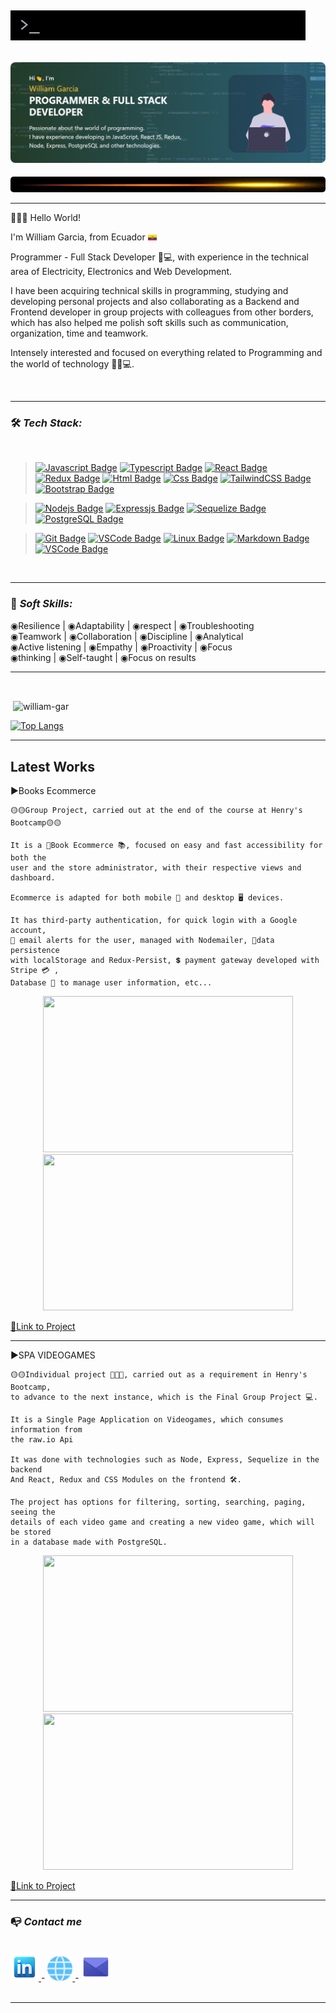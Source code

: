 
![Welcome](https://raw.githubusercontent.com/william-gar/only-images/main/readme-images/cover-image/welcome-readme-github.gif)
---

![Background-portfolio](https://raw.githubusercontent.com/william-gar/only-images/main/readme-images/cover-image/background-readme.png)
---
<img src="https://raw.githubusercontent.com/william-gar/only-images/main/readme-images/cover-image/effect-line-fire.gif" width="100%" height="25px" style="border-radius:5px;"/>

<br>

---
👋🏻‍💻 Hello World!<br>

I'm William Garcia, from Ecuador  <img src="https://raw.githubusercontent.com/william-gar/only-images/main/readme-images/cover-image/Ecuador-flag.png" width="14px"/><br>

Programmer - Full Stack Developer 🧑💻, with experience in the technical area of Electricity, Electronics and Web Development.

I have been acquiring technical skills in programming, studying and developing personal projects and also collaborating as a Backend and Frontend developer in group projects with colleagues from other borders, which has also helped me polish soft skills such as communication, organization, time and teamwork.

Intensely interested and focused on everything related to Programming and the world of technology 👨🏻💻.

<br>

---
### 🛠️ **_Tech Stack:_**
<br>

> [![Javascript Badge](https://img.shields.io/badge/-Javascript-F0DB4F?style=for-the-badge&labelColor=222222&logo=javascript&logoColor=F0DB4F)](#)
[![Typescript Badge](https://img.shields.io/badge/-Typescript-007ACC?style=for-the-badge&labelColor=222222&logo=typescript&logoColor=007ACC)](#)
[![React Badge](https://img.shields.io/badge/-React%20JS-61DBFB?style=for-the-badge&labelColor=222222&logo=react&logoColor=61DBFB)](#)
[![Redux  Badge](https://img.shields.io/badge/-Redux-764ABC?style=for-the-badge&labelColor=222222&logo=redux&logoColor=ffffff)](#)
[![Html Badge](https://img.shields.io/badge/-Html-E44D2A?style=for-the-badge&labelColor=222222&logo=html5&logoColor=ffffff)](#)
[![Css Badge](https://img.shields.io/badge/-CSS-2C4DE4?style=for-the-badge&labelColor=222222&logo=css3&logoColor=ffffff)](#)
[![TailwindCSS Badge](https://img.shields.io/badge/-Tailwind_CSS-38BDF8?style=for-the-badge&labelColor=FFFFFF&logo=tailwindcss&logoColor=38BDF8)](#)
[![Bootstrap Badge](https://img.shields.io/badge/-Bootstrap-7432F8?style=for-the-badge&labelColor=222222&logo=bootstrap&logoColor=7432F8)](#)

> [![Nodejs Badge](https://img.shields.io/badge/-Node%20js-3C873A?style=for-the-badge&labelColor=222222&logo=node.js&logoColor=3C873A)](#)
[![Expressjs Badge](https://img.shields.io/badge/-Express%20js-A52A2A?style=for-the-badge&labelColor=222222&logo=node.js&logoColor=3c873a)](#)
[![Sequelize Badge](https://img.shields.io/badge/-Sequelize-444444?style=for-the-badge&labelColor=222222&logo=sequelize&logoColor=ffffff)](#)
[![PostgreSQL Badge](https://img.shields.io/badge/-Postgresql-32658E?style=for-the-badge&labelColor=222222&logo=postgresql&logoColor=ffffff)](#)

> [![Git Badge](https://img.shields.io/badge/-git-E63758?style=for-the-badge&labelColor=222222&logo=git&logoColor=ffffff)](#)
[![VSCode Badge](https://img.shields.io/badge/-NPM-222222?style=for-the-badge&labelColor=ff00ff&logo=npm&logoColor=2D5CA4)](#)
[![Linux Badge](https://img.shields.io/badge/-Linux-444444?style=for-the-badge&labelColor=ff00ff&logo=linux&logoColor=111111)](#)
[![Markdown Badge](https://img.shields.io/badge/-Markdown-4995BF?style=for-the-badge&labelColor=333333&logo=markdown&logoColor=ffffff)](#)
[![VSCode Badge](https://img.shields.io/badge/-VS%20CODE-2C2C32?style=for-the-badge&labelColor=ffffff&logo=visualstudiocode&logoColor=2D5CA4)](#)

<br>

---
### 🧑 **_Soft Skills:_**
◉Resilience | ◉Adaptability | ◉respect | ◉Troubleshooting<br>
◉Teamwork | ◉Collaboration | ◉Discipline | ◉Analytical<br>
◉Active listening | ◉Empathy | ◉Proactivity | ◉Focus<br>  ◉thinking | ◉Self-taught | ◉Focus on results<br>

---
<br>

<p>&nbsp;<img align="center" src="https://github-readme-stats.vercel.app/api?username=william-gar&show_icons=true&locale=en&hide=stars&theme=github_dark" alt="william-gar" /></p>

[![Top Langs](https://github-readme-stats.vercel.app/api/top-langs/?username=william-gar&layout=compact)](#)
<br>

---
## Latest Works
▶️Books Ecommerce
~~~
🟡🟡Group Project, carried out at the end of the course at Henry's Bootcamp🟡🟡

It is a 🛒Book Ecommerce 📚, focused on easy and fast accessibility for both the 
user and the store administrator, with their respective views and dashboard.

Ecommerce is adapted for both mobile 📱 and desktop 🖥️ devices.

It has third-party authentication, for quick login with a Google account, 
📧 email alerts for the user, managed with Nodemailer, 📄data persistence 
with localStorage and Redux-Persist, 💲 payment gateway developed with Stripe 💳 , 
Database 📑 to manage user information, etc...
~~~
<p align="center">
<img width="400px" height="250px" src="https://res.cloudinary.com/dzcpdipdg/image/upload/v1666757625/samples/varios/Books-ecommerce_vwrxqc.jpg"/>
<img width="400px" height="250px" src="https://res.cloudinary.com/dzcpdipdg/image/upload/v1666757625/samples/varios/books-ecommerce-2_ievt71.jpg" />
</p>
<a href="https://don-quijote.vercel.app/" target="_blank">
  <p>🔗Link to Project</p>
</a>

<hr> 

▶️SPA VIDEOGAMES
~~~
🟡🟡Individual project 🧑🏻‍💻, carried out as a requirement in Henry's Bootcamp, 
to advance to the next instance, which is the Final Group Project 💻.

It is a Single Page Application on Videogames, which consumes information from 
the raw.io Api

It was done with technologies such as Node, Express, Sequelize in the backend
And React, Redux and CSS Modules on the frontend 🛠️.

The project has options for filtering, sorting, searching, paging, seeing the 
details of each video game and creating a new video game, which will be stored 
in a database made with PostgreSQL.
~~~
<p align="center">
<img width="400px" height="250px" src="https://res.cloudinary.com/dzcpdipdg/image/upload/v1666758481/samples/varios/pi-videogame-1_ocorsc.jpg"/>
<img width="400px" height="250px" src="https://res.cloudinary.com/dzcpdipdg/image/upload/v1666758481/samples/varios/pi-videogame-2_bgnkkc.jpg" />
</p>
<a href="https://pi-videogame-two.vercel.app/" target="_blank">
  <p>🔗Link to Project</p>
</a>

---

### 📭 **_Contact me_**

<br>

<div>  
  <a href="https://www.linkedin.com/in/williamgar/" target="_blank">
    <img src="https://raw.githubusercontent.com/william-gar/only-images/main/icons-png/contact/linkedin.png" width="45px" />
  </a> -
  <a href="https://www.williamgar.com" target="_blank">
    <img src="https://raw.githubusercontent.com/william-gar/only-images/main/icons-png/contact/world.png" width="40px" />
  </a> -
  <a href="mailto:williamgarm1@gmail.com" Subject=GitHub%20Profile%20App">
    <img src="https://raw.githubusercontent.com/william-gar/only-images/main/icons-png/contact/mail.png" width="45px" />
  </a>
</div>
<br>

---
